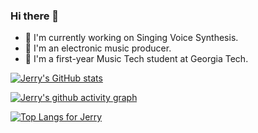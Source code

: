### Hi there 👋

<!--
**jerryuhoo/jerryuhoo** is a ✨ _special_ ✨ repository because its `README.md` (this file) appears on your GitHub profile.

Here are some ideas to get you started:

- 🔭 I’m currently working on ...
- 🌱 I’m currently learning ...
- 👯 I’m looking to collaborate on ...
- 🤔 I’m looking for help with ...
- 💬 Ask me about ...
- 📫 How to reach me: ...
- 😄 Pronouns: ...
- ⚡ Fun fact: ...
-->

- 🔭 I'm currently working on Singing Voice Synthesis.
- 🎵 I'm an electronic music producer.
- 🏫 I'm a first-year Music Tech student at Georgia Tech.

[![Jerry's GitHub stats](https://github-readme-stats.vercel.app/api?username=jerryuhoo&count_private=true&show_icons=true&theme=github_dark&include_all_commits=false)
](https://github.com/jerryuhoo)

[![Jerry's github activity graph](https://activity-graph.herokuapp.com/graph?username=jerryuhoo&theme=github-dark)](https://github.com/jerryuhoo/github-readme-activity-graph)

[![Top Langs for Jerry](https://github-readme-stats.vercel.app/api/top-langs/?username=jerryuhoo&layout=compact&theme=github_dark)](https://github.com/jerryuhoo)

<!-- ![](https://komarev.com/ghpvc/?username=jerryuhoo) -->
